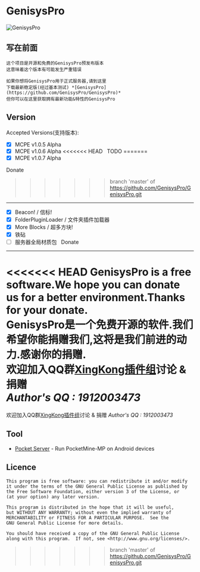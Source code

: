 GenisysPro
===================

![GenisysPro](http://i.imgur.com/R8gExma.jpg)

写在前面
-------------
	这个项目是开源和免费的GenisysPro预发布版本
	这意味着这个版本有可能发生严重错误
	
	如果你想将GenisysPro用于正式服务器,请到这里
	下载最新稳定版(经过基本测试) *[GenisysPro](https://github.com/GenisysPro/GenisysPro)*
	但你可以在这里获取拥有最新功能&特性的GenisysPro

Version
-------------
Accepted Versions(支持版本):
- [x] MCPE v1.0.5 Alpha
- [x] MCPE v1.0.6 Alpha
<<<<<<< HEAD
 
TODO
=======
- [x] MCPE v1.0.7 Alpha

Donate
>>>>>>> branch 'master' of https://github.com/GenisysPro/GenisysPro.git
-------------
- [x] Beacon! / 信标!
- [x] FolderPluginLoader / 文件夹插件加载器
- [x] More Blocks / 超多方块!
- [x] 铁砧
- [ ] 服务器全局材质包
 
Donate
-------------
<<<<<<< HEAD
GenisysPro is a free software.We hope you can donate us for a better environment.Thanks for your donate.<br>
GenisysPro是一个免费开源的软件.我们希望你能捐赠我们,这将是我们前进的动力.感谢你的捐赠.<br>
欢迎加入QQ群[XingKong插件组](https://jq.qq.com/?_wv=1027&k=46Xjsfo)讨论 & 捐赠<br>
*Author's QQ : 1912003473*
=======
欢迎加入QQ群[XingKong插件组](https://jq.qq.com/?_wv=1027&k=46Xjsfo)讨论 & 捐赠
*Author's QQ : 1912003473*

Tool
-------------
* [Pocket Server](https://github.com/fengberd/MinecraftPEServer) - Run PocketMine-MP on Android devices

Licence
-------------
	This program is free software: you can redistribute it and/or modify
	it under the terms of the GNU General Public License as published by
	the Free Software Foundation, either version 3 of the License, or
	(at your option) any later version.

	This program is distributed in the hope that it will be useful,
	but WITHOUT ANY WARRANTY; without even the implied warranty of
	MERCHANTABILITY or FITNESS FOR A PARTICULAR PURPOSE.  See the
	GNU General Public License for more details.

	You should have received a copy of the GNU General Public License
	along with this program.  If not, see <http://www.gnu.org/licenses/>.
>>>>>>> branch 'master' of https://github.com/GenisysPro/GenisysPro.git
